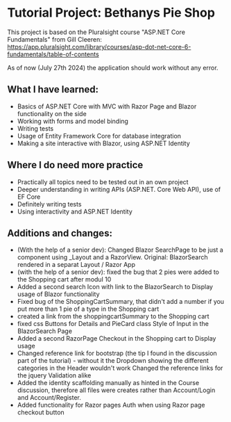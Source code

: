 # Tutorial Project: Bethanys Pie Shop

This project is based on the Pluralsight course "ASP.NET Core Fundamentals" from Gill Cleeren: https://app.pluralsight.com/library/courses/asp-dot-net-core-6-fundamentals/table-of-contents

As of now (July 27th 2024) the application should work without any error.

## What I have learned:
- Basics of ASP.NET Core with MVC with Razor Page and Blazor functionality on the side
- Working with forms and model binding
- Writing tests
- Usage of Entity Framework Core for database integration
- Making a site interactive with Blazor, using ASP.NET Identity

## Where I do need more practice
- Practically all topics need to be tested out in an own project
- Deeper understanding in writing APIs (ASP.NET. Core Web API), use of EF Core
- Definitely writing tests
- Using interactivity and ASP.NET Identity

## Additions and changes:
- (With the help of a senior dev): Changed Blazor SearchPage to be just a component using _Layout and a RazorView. Original: BlazorSearch rendered in a separat Layout / Razor App
- (with the help of a senior dev): fixed the bug that 2 pies were added to the Shopping cart after modul 10 
- Added a second search Icon with link to the BlazorSearch to Display usage of Blazor functionality
- Fixed bug of the ShoppingCartSummary, that didn't add a number if you put more than 1 pie of a type in the Shopping cart
- created a link from the shoppingcartSummary to the Shopping cart
- fixed css
	  Buttons for Details and PieCard class
	  Style of Input in the BlazorSearch Page
- Added a second RazorPage Checkout in the Shopping cart to Display usage
- Changed reference link for bootstrap (the tip I found in the discussion part of the tutorial) - without it the Dropdown showing the different categories in the Header wouldn't work
    Changed the reference links for the jquery Validation alike
- Added the identity scaffolding manually as hinted in the Course discussion, therefore all files were creates rather than Account/Login and Account/Register.
- Added functionality for Razor pages Auth when using Razor page checkout button
